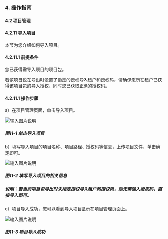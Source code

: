 ### 4. 操作指南

#### 4.2 项目管理

#### 4.2.11 导入项目

本节为您介绍如何导入项目。

#### 4.2.11.1 前提条件

您已获得需导入项目的项目包。

若该项目包在导出时设置了指定的授权导入租户和授权码，请确保您所在租户已获得该项目包的导入授权，同时您已获取正确的授权码。

#### 4.2.11.1 操作步骤

a）在项目管理页面，单击导入项目。

![输入图片说明](../../../../images/SoFlu%EF%BC%88%E5%90%8E%E7%AB%AF%EF%BC%89%E5%BC%80%E5%8F%91%E5%B9%B3%E5%8F%B0/1.%20%E6%9C%80%E6%96%B0%E7%89%88%E6%9C%AC%20-%20%E6%9B%B4%E6%96%B0%E6%97%A5%E6%9C%9F%20-%202022.10.08/4.%20%E6%93%8D%E4%BD%9C%E6%8C%87%E5%8D%97/2.%20%E9%A1%B9%E7%9B%AE%E7%AE%A1%E7%90%86/11-1.png)

##### 图11-1 单击导入项目

b）填写导入项目的项目名称、项目路径、授权码等信息，上传项目文件，单击确定即可。

![输入图片说明](../../../../images/SoFlu%EF%BC%88%E5%90%8E%E7%AB%AF%EF%BC%89%E5%BC%80%E5%8F%91%E5%B9%B3%E5%8F%B0/1.%20%E6%9C%80%E6%96%B0%E7%89%88%E6%9C%AC%20-%20%E6%9B%B4%E6%96%B0%E6%97%A5%E6%9C%9F%20-%202022.10.08/4.%20%E6%93%8D%E4%BD%9C%E6%8C%87%E5%8D%97/2.%20%E9%A1%B9%E7%9B%AE%E7%AE%A1%E7%90%86/11-2.png)

##### 图11-2 填写导入项目的相关信息

##### 说明：若当前项目包导出时未指定授权导入租户和授权码，则无需输入授权码，直接导入即可。

c）项目导入成功，您可以看到导入项目显示在项目管理页面上。

![输入图片说明](../../../../images/SoFlu%EF%BC%88%E5%90%8E%E7%AB%AF%EF%BC%89%E5%BC%80%E5%8F%91%E5%B9%B3%E5%8F%B0/1.%20%E6%9C%80%E6%96%B0%E7%89%88%E6%9C%AC%20-%20%E6%9B%B4%E6%96%B0%E6%97%A5%E6%9C%9F%20-%202022.10.08/4.%20%E6%93%8D%E4%BD%9C%E6%8C%87%E5%8D%97/2.%20%E9%A1%B9%E7%9B%AE%E7%AE%A1%E7%90%86/11-3.png)

##### 图11-3 项目导入成功
